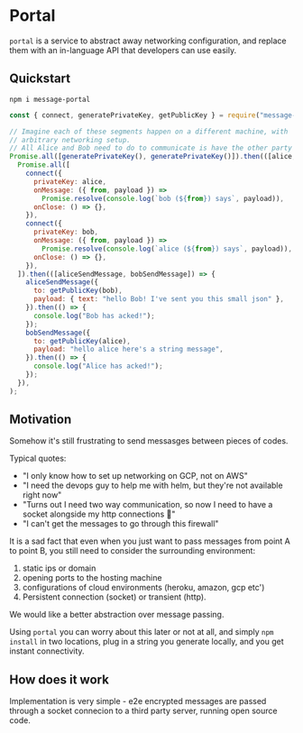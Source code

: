# Portal

`portal` is a service to abstract away networking configuration, and replace them with an in-language API that developers can use easily.

## Quickstart

`npm i message-portal`

```js
const { connect, generatePrivateKey, getPublicKey } = require("message-portal");

// Imagine each of these segments happen on a different machine, with
// arbitrary networking setup.
// All Alice and Bob need to do to communicate is have the other party's public key.
Promise.all([generatePrivateKey(), generatePrivateKey()]).then(([alice, bob]) =>
  Promise.all([
    connect({
      privateKey: alice,
      onMessage: ({ from, payload }) =>
        Promise.resolve(console.log(`bob (${from}) says`, payload)),
      onClose: () => {},
    }),
    connect({
      privateKey: bob,
      onMessage: ({ from, payload }) =>
        Promise.resolve(console.log(`alice (${from}) says`, payload)),
      onClose: () => {},
    }),
  ]).then(([aliceSendMessage, bobSendMessage]) => {
    aliceSendMessage({
      to: getPublicKey(bob),
      payload: { text: "hello Bob! I've sent you this small json" },
    }).then(() => {
      console.log("Bob has acked!");
    });
    bobSendMessage({
      to: getPublicKey(alice),
      payload: "hello alice here's a string message",
    }).then(() => {
      console.log("Alice has acked!");
    });
  }),
);
```

## Motivation

Somehow it's still frustrating to send messasges between pieces of codes.

Typical quotes:

- "I only know how to set up networking on GCP, not on AWS"
- "I need the devops guy to help me with helm, but they're not available right now"
- "Turns out I need two way communication, so now I need to have a socket alongside my http connections 🤦"
- "I can't get the messages to go through this firewall"

It is a sad fact that even when you just want to pass messages from point A to point B, you still need to consider the surrounding environment:

1. static ips or domain
1. opening ports to the hosting machine
1. configurations of cloud environments (heroku, amazon, gcp etc')
1. Persistent connection (socket) or transient (http).

We would like a better abstraction over message passing.

Using `portal` you can worry about this later or not at all, and simply `npm install` in two locations, plug in a string you generate locally, and you get instant connectivity.

## How does it work

Implementation is very simple - e2e encrypted messages are passed through a socket connecion to a third party server, running open source code.
